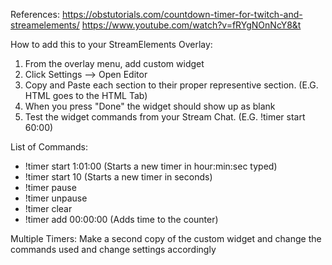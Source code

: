 References:
https://obstutorials.com/countdown-timer-for-twitch-and-streamelements/
https://www.youtube.com/watch?v=fRYgNOnNcY8&t


How to add this to your StreamElements Overlay:
1. From the overlay menu, add custom widget
2. Click Settings --> Open Editor
3. Copy and Paste each section to their proper representive section. (E.G. HTML goes to the HTML Tab)
4. When you press "Done" the widget should show up as blank
5. Test the widget commands from your Stream Chat. (E.G. !timer start 60:00)


List of Commands:
- !timer start 1:01:00 (Starts a new timer in hour:min:sec typed)
- !timer start 10 (Starts a new timer in seconds) 
- !timer pause
- !timer unpause
- !timer clear
- !timer add 00:00:00 (Adds time to the counter)


Multiple Timers:
Make a second copy of the custom widget and change the commands used and change settings accordingly

